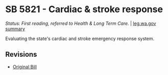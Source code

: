 # SB 5821 - Cardiac & stroke response
*Status: First reading, referred to Health & Long Term Care.* | [leg.wa.gov summary](https://app.leg.wa.gov/billsummary?BillNumber=5821&Year=2021)

Evaluating the state's cardiac and stroke emergency response system.

## Revisions
* [Original Bill](1/)